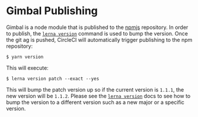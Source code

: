 # Gimbal Publishing

Gimbal is a node module that is published to the [npmjs](https://www.npmjs.com/) repository. In order to publish, the [`lerna version`](https://github.com/lerna/lerna/tree/master/commands/version) command is used to bump the version. Once the git ag is pushed, CircleCI will automatically trigger publishing to the npm repository:

```shell
$ yarn version
```

This will execute:

```shell
$ lerna version patch --exact --yes
```

This will bump the patch version up so if the current version is `1.1.1`, the new version will be `1.1.2`. Please see the [`lerna version`](https://github.com/lerna/lerna/tree/master/commands/version) docs to see how to bump the version to a different version such as a new major or a specific version.
